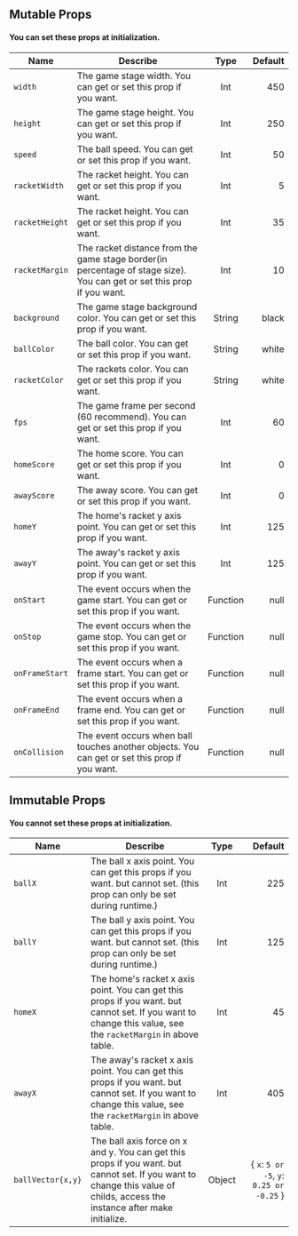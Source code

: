 ## Mutable Props
#### You can set these props at initialization.
|Name|Describe|Type|Default|
|------|------|:----:|-------:|
|`width`|The game stage width. You can get or set this prop if you want.|Int|450|
|`height`|The game stage height. You can get or set this prop if you want.|Int|250|
|`speed`|The ball speed. You can get or set this prop if you want.|Int|50|
|`racketWidth`|The racket height. You can get or set this prop if you want.|Int|5|
|`racketHeight`|The racket height. You can get or set this prop if you want.|Int|35|
|`racketMargin`|The racket distance from the game stage border(in percentage of stage size). You can get or set this prop if you want.|Int|10|
|`background`|The game stage background color. You can get or set this prop if you want.|String|black|
|`ballColor`|The ball color. You can get or set this prop if you want.|String|white|
|`racketColor`|The rackets color. You can get or set this prop if you want.|String|white|
|`fps`|The game frame per second (60 recommend). You can get or set this prop if you want.|Int|60|
|`homeScore`|The home score. You can get or set this prop if you want.|Int|0|
|`awayScore`|The away score. You can get or set this prop if you want.|Int|0|
|`homeY`|The home's racket y axis point. You can get or set this prop if you want.|Int|125|
|`awayY`|The away's racket y axis point. You can get or set this prop if you want.|Int|125|
|`onStart`|The event occurs when the game start. You can get or set this prop if you want.|Function|null|
|`onStop`|The event occurs when the game stop. You can get or set this prop if you want.|Function|null|
|`onFrameStart`|The event occurs when a frame start. You can get or set this prop if you want.|Function|null|
|`onFrameEnd`|The event occurs when a frame end. You can get or set this prop if you want.|Function|null|
|`onCollision`|The event occurs when ball touches another objects. You can get or set this prop if you want.|Function|null|

## Immutable Props
#### You cannot set these props at initialization.
|Name|Describe|Type|Default|
|------|------|:----:|-------:|
|`ballX`|The ball x axis point. You can get this props if you want. but cannot set. (this prop can only be set during runtime.)|Int|225|
|`ballY`|The ball y axis point. You can get this props if you want. but cannot set. (this prop can only be set during runtime.)|Int|125|
|`homeX`|The home's racket x axis point. You can get this props if you want. but cannot set. If you want to change this value, see the `racketMargin` in above table.|Int|45|
|`awayX`|The away's racket x axis point. You can get this props if you want. but cannot set. If you want to change this value, see the `racketMargin` in above table.|Int|405|
|`ballVector{x,y}`|The ball axis force on x and y. You can get this props if you want. but cannot set. If you want to change this value of childs, access the instance after make initialize.|Object|{ `x`: `5 or -5`, `y`: `0.25 or -0.25` }|
